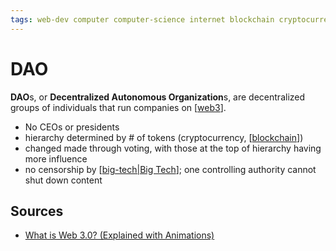 ```yaml
---
tags: web-dev computer computer-science internet blockchain cryptocurrency
---
```


# DAO

**DAO**s, or **Decentralized Autonomous Organization**s, are decentralized groups of individuals that run companies on [[web3]].

- No CEOs or presidents
- hierarchy determined by # of tokens (cryptocurrency, [[blockchain]])
- changed made through voting, with those at the top of hierarchy having more influence
- no censorship by [[big-tech|Big Tech]]; one controlling authority cannot shut down content

## Sources

- [What is Web 3.0? (Explained with Animations)](https://www.youtube.com/watch?v=nHhAEkG1y2U)

[//begin]: # "Autogenerated link references for markdown compatibility"
[web3]: web3 "Web3"
[blockchain]: blockchain "Blockchain"
[big-tech|Big Tech]: big-tech "Big Tech"
[//end]: # "Autogenerated link references"
